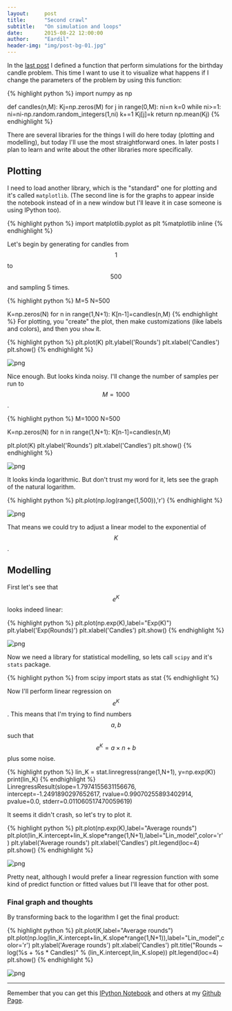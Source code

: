 ```yaml
---
layout:     post
title:      "Second crawl"
subtitle:   "On simulation and loops"
date:       2015-08-22 12:00:00
author:     "Eardil"
header-img: "img/post-bg-01.jpg"
---
```

In the [last post](http://eardil.github.io/2015/08/19/first-crawl/) I defined a function that perform simulations for the birthday candle problem. This time I want to use it to visualize what happens if I change the parameters of the problem by using this function:

{% highlight python %}
import numpy as np

def candles(n,M):
	Kj=np.zeros(M)
	for j in range(0,M):
		ni=n
		k=0
		while ni>=1:
			ni=ni-np.random.random_integers(1,ni)
			k+=1
		Kj[j]=k
	return np.mean(Kj)
{% endhighlight %}

There are several libraries for the things I will do here today (plotting and modelling), but today I'll use the most straightforward ones. In later posts I plan to learn and write about the other libraries more specifically.

## Plotting
I need to load another library, which is the "standard" one for plotting and it's called `matplotlib`. (The second line is for the graphs to appear inside the notebook instead of in a new window but I'll leave it in case someone is using IPython too).

{% highlight python %}
import matplotlib.pyplot as plt
%matplotlib inline
{% endhighlight %}

Let's begin by generating for candles from $$1$$ to $$500$$ and sampling 5 times.

{% highlight python %}
M=5
N=500

K=np.zeros(N)
for n in range(1,N+1):
	K[n-1]=candles(n,M)
{% endhighlight %}
For plotting, you "create" the plot, then make customizations (like labels and colors), and then you `show` it.

{% highlight python %}
plt.plot(K)
plt.ylabel('Rounds')
plt.xlabel('Candles')
plt.show()
{% endhighlight %}

![png](http://eardil.github.io/img/2015-08-22-second-crawl_files/2015-08-22-second-crawl_8_0.png)


Nice enough. But looks kinda noisy. I'll change the number of samples per run to $$M=1000$$.

{% highlight python %}
M=1000
N=500

K=np.zeros(N)
for n in range(1,N+1):
	K[n-1]=candles(n,M)

plt.plot(K)
plt.ylabel('Rounds')
plt.xlabel('Candles')
plt.show()
{% endhighlight %}

![png](http://eardil.github.io/img/2015-08-22-second-crawl_files/2015-08-22-second-crawl_10_0.png)


It looks kinda logarithmic. But don't trust my word for it, lets see the graph of the natural logarithm.

{% highlight python %}
plt.plot(np.log(range(1,500)),'r')
{% endhighlight %}

![png](http://eardil.github.io/img/2015-08-22-second-crawl_files/2015-08-22-second-crawl_12_1.png)


That means we could try to adjust a linear model to the exponential of $$K$$.

## Modelling

First let's see that $$e^K$$ looks indeed linear:

{% highlight python %}
plt.plot(np.exp(K),label="Exp(K)")
plt.ylabel('Exp(Rounds)')
plt.xlabel('Candles')
plt.show()
{% endhighlight %}

![png](http://eardil.github.io/img/2015-08-22-second-crawl_files/2015-08-22-second-crawl_15_0.png)


Now we need a library for statistical modelling, so lets call `scipy` and it's `stats` package.

{% highlight python %}
from scipy import stats as stat
{% endhighlight %}

Now I'll perform linear regression on $$e^K$$. This means that I'm trying to find numbers $$a,b$$ such that $$e^K = a\times n+b$$ plus some noise.

{% highlight python %}
lin_K = stat.linregress(range(1,N+1), y=np.exp(K))
print(lin_K)
{% endhighlight %}
    LinregressResult(slope=1.7974155631156676, intercept=-1.2491890297652617, rvalue=0.99070255893402914, pvalue=0.0, stderr=0.011060517470059619)
    

It seems it didn't crash, so let's try to plot it.

{% highlight python %}
plt.plot(np.exp(K),label="Average rounds")
plt.plot(lin_K.intercept+lin_K.slope*range(1,N+1),label="Lin_model",color='r')
plt.ylabel('Average rounds')
plt.xlabel('Candles')
plt.legend(loc=4)
plt.show()
{% endhighlight %}

![png](http://eardil.github.io/img/2015-08-22-second-crawl_files/2015-08-22-second-crawl_21_0.png)


Pretty neat, although I would prefer a linear regression function with some kind of predict function or fitted values but I'll leave that for other post.

### Final graph and thoughts
By transforming back to the logarithm I get the final product:

{% highlight python %}
plt.plot(K,label="Average rounds")
plt.plot(np.log(lin_K.intercept+lin_K.slope*range(1,N+1)),label="Lin_model",color='r')
plt.ylabel('Average rounds')
plt.xlabel('Candles')
plt.title("Rounds ~ log(%s + %s * Candles)" % (lin_K.intercept,lin_K.slope))
plt.legend(loc=4)
plt.show()
{% endhighlight %}

![png](http://eardil.github.io/img/2015-08-22-second-crawl_files/2015-08-22-second-crawl_23_0.png)


---

Remember that you can get this [IPython Notebook](https://github.com/eardil/Blog_Code/blob/master/2015-08-22-second-crawl/2015-08-22-second-crawl.ipynb) and others at my [Github Page](https://github.com/eardil).

